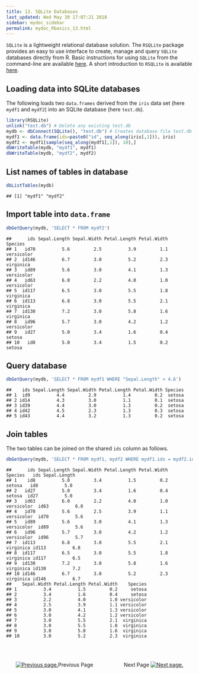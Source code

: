 ```yaml
---
title: 13. SQLite Databases
last_updated: Wed May 30 17:07:21 2018
sidebar: mydoc_sidebar
permalink: mydoc_Rbasics_13.html
---
```


`SQLite` is a lightweight relational database solution. The `RSQLite` package provides an easy to use interface to create, manage and query `SQLite` databases directly from R. Basic instructions
for using `SQLite` from the command-line are available [here](https://www.sqlite.org/cli.html). A short introduction to `RSQLite` is available [here](https://github.com/rstats-db/RSQLite/blob/master/vignettes/RSQLite.Rmd).

## Loading data into SQLite databases

The following loads two `data.frames` derived from the `iris` data set (here `mydf1` and `mydf2`) 
into an SQLite database (here `test.db`).


```r
library(RSQLite)
unlink("test.db") # Delete any existing test.db
mydb <- dbConnect(SQLite(), "test.db") # Creates database file test.db
mydf1 <- data.frame(ids=paste0("id", seq_along(iris[,1])), iris)
mydf2 <- mydf1[sample(seq_along(mydf1[,1]), 10),]
dbWriteTable(mydb, "mydf1", mydf1)
dbWriteTable(mydb, "mydf2", mydf2)
```

## List names of tables in database


```r
dbListTables(mydb)
```

```
## [1] "mydf1" "mydf2"
```

## Import table into `data.frame`


```r
dbGetQuery(mydb, 'SELECT * FROM mydf2')
```

```
##      ids Sepal.Length Sepal.Width Petal.Length Petal.Width    Species
## 1   id70          5.6         2.5          3.9         1.1 versicolor
## 2  id146          6.7         3.0          5.2         2.3  virginica
## 3   id89          5.6         3.0          4.1         1.3 versicolor
## 4   id63          6.0         2.2          4.0         1.0 versicolor
## 5  id117          6.5         3.0          5.5         1.8  virginica
## 6  id113          6.8         3.0          5.5         2.1  virginica
## 7  id130          7.2         3.0          5.8         1.6  virginica
## 8   id96          5.7         3.0          4.2         1.2 versicolor
## 9   id27          5.0         3.4          1.6         0.4     setosa
## 10   id8          5.0         3.4          1.5         0.2     setosa
```

## Query database


```r
dbGetQuery(mydb, 'SELECT * FROM mydf1 WHERE "Sepal.Length" < 4.6')
```

```
##    ids Sepal.Length Sepal.Width Petal.Length Petal.Width Species
## 1  id9          4.4         2.9          1.4         0.2  setosa
## 2 id14          4.3         3.0          1.1         0.1  setosa
## 3 id39          4.4         3.0          1.3         0.2  setosa
## 4 id42          4.5         2.3          1.3         0.3  setosa
## 5 id43          4.4         3.2          1.3         0.2  setosa
```

## Join tables

The two tables can be joined on the shared `ids` column as follows. 


```r
dbGetQuery(mydb, 'SELECT * FROM mydf1, mydf2 WHERE mydf1.ids = mydf2.ids')
```

```
##      ids Sepal.Length Sepal.Width Petal.Length Petal.Width    Species   ids Sepal.Length
## 1    id8          5.0         3.4          1.5         0.2     setosa   id8          5.0
## 2   id27          5.0         3.4          1.6         0.4     setosa  id27          5.0
## 3   id63          6.0         2.2          4.0         1.0 versicolor  id63          6.0
## 4   id70          5.6         2.5          3.9         1.1 versicolor  id70          5.6
## 5   id89          5.6         3.0          4.1         1.3 versicolor  id89          5.6
## 6   id96          5.7         3.0          4.2         1.2 versicolor  id96          5.7
## 7  id113          6.8         3.0          5.5         2.1  virginica id113          6.8
## 8  id117          6.5         3.0          5.5         1.8  virginica id117          6.5
## 9  id130          7.2         3.0          5.8         1.6  virginica id130          7.2
## 10 id146          6.7         3.0          5.2         2.3  virginica id146          6.7
##    Sepal.Width Petal.Length Petal.Width    Species
## 1          3.4          1.5         0.2     setosa
## 2          3.4          1.6         0.4     setosa
## 3          2.2          4.0         1.0 versicolor
## 4          2.5          3.9         1.1 versicolor
## 5          3.0          4.1         1.3 versicolor
## 6          3.0          4.2         1.2 versicolor
## 7          3.0          5.5         2.1  virginica
## 8          3.0          5.5         1.8  virginica
## 9          3.0          5.8         1.6  virginica
## 10         3.0          5.2         2.3  virginica
```


<br><br><center><a href="mydoc_Rbasics_12.html"><img src="images/left_arrow.png" alt="Previous page."></a>Previous Page &nbsp; &nbsp; &nbsp; &nbsp; &nbsp; &nbsp; &nbsp; &nbsp; &nbsp; &nbsp; Next Page
<a href="mydoc_Rbasics_14.html"><img src="images/right_arrow.png" alt="Next page."></a></center>
